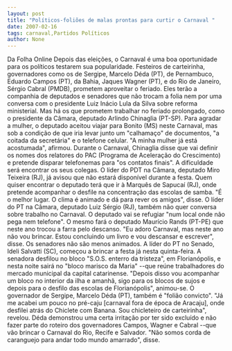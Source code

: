 ```yaml
---
layout: post
title: "Políticos-foliões de malas prontas para curtir o Carnaval "
date: 2007-02-16
tags: carnaval,Partidos Políticos
author: None
---
```

Da Folha Online 
Depois das eleições, o Carnaval é uma boa oportunidade para os políticos testarem sua popularidade. Festeiros de carteirinha, governadores como os de Sergipe, Marcelo Déda (PT), de Pernambuco, Eduardo Campos (PT), da Bahia, Jaques Wagner (PT), e do Rio de Janeiro, Sérgio Cabral (PMDB), prometem aproveitar o feriado. Eles terão a companhia de deputados e senadores que não trocam a folia nem por uma conversa com o presidente Luiz Inácio Lula da Silva sobre reforma ministerial. 
Mas há os que prometem trabalhar no feriado prolongado, como o presidente da Câmara, deputado Arlindo Chinaglia (PT-SP). Para agradar a mulher, o deputado aceitou viajar para Bonito (MS) neste Carnaval, mas sob a condição de que iria levar junto um \"calhamaço\" de documentos, \"a coitada da secretária\" e o telefone celular. \"A minha mulher já está acostumada\", afirmou. 
Durante o Carnaval, Chinaglia disse que vai definir os nomes dos relatores do PAC (Programa de Aceleração do Crescimento) e pretende disparar telefonemas para \"os contatos finais\". A dificuldade será encontrar os seus colegas. 
O líder do PDT na Câmara, deputado Miro Teixeira (RJ), já avisou que não estará disponível durante a festa. Quem quiser encontrar o deputado terá que ir à Marquês de Sapucaí (RJ), onde pretende acompanhar o desfile na concentração das escolas de samba. \"É o melhor lugar. O clima é animado e dá para rever os amigos\", disse. 
O líder do PT na Câmara, deputado Luiz Sérgio (RJ), também não quer conversa sobre trabalho no Carnaval. O deputado vai se refugiar \"num local onde não pega nem telefone\". O mesmo fará o deputado Maurício Rands (PT-PE) que neste ano trocou a farra pelo descanso. \"Eu adoro Carnaval, mas neste ano não vou brincar. Estou concluindo um livro e vou descansar e escrever\", disse. 
Os senadores não são menos animados. A líder do PT no Senado, Ideli Salvatti (SC), começou a brincar a festa já nesta quinta-feira. A senadora desfilou no bloco \"S.O.S. enterro da tristeza\", em Florianópolis, e nesta noite sairá no \"bloco marisco da Maria\" --que reúne trabalhadores do mercado municipal da capital catarinense. 
\"Depois disso vou acompanhar um bloco no interior da ilha e amanhã, sigo para os blocos de sujos e depois para o desfilo das escolas de Florianópolis\", animou-se. 
O governador de Sergipe, Marcelo Déda (PT), também é \"folião convicto\". \"Já me acabei um pouco no pré-caju [carnaval fora de época de Aracaju], onde desfilei atrás do Chiclete com Banana. Sou chicleteiro de carteirinha\", revelou. 
Déda demonstrou uma certa irritação por ter sido excluído e não fazer parte do roteiro dos governadores Campos, Wagner e Cabral --que vão brincar o Carnaval do Rio, Recife e Salvador. \"Não somos corda de caranguejo para andar todo mundo amarrado\", disse. 
